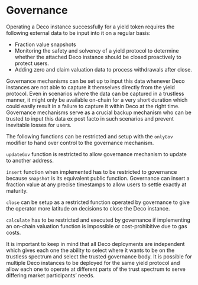 # Governance

Operating a Deco instance successfully for a yield token requires the following external data to be input into it on a regular basis:

* Fraction value snapshots
* Monitoring the safety and solvency of a yield protocol to determine whether the attached Deco instance should be closed proactively to protect users.
* Adding zero and claim valuation data to process withdrawals after close.

Governance mechanisms can be set up to input this data whenever Deco instances are not able to capture it themselves directly from the yield protocol. Even in scenarios where the data can be captured in a trustless manner, it might only be available on-chain for a very short duration which could easily result in a failure to capture it within Deco at the right time. Governance mechanisms serve as a crucial backup mechanism who can be trusted to input this data ex post facto in such scenarios and prevent inevitable losses for users.

The following functions can be restricted and setup with the `onlyGov` modifier to hand over control to the governance mechanism.

`updateGov` function is restricted to allow governance mechanism to update to another address. 

`insert` function when implemented has to be restricted to governance because `snapshot` is its equivalent public function. Governance can insert a fraction value at any precise timestamps to allow users to settle exactly at maturity.

`close` can be setup as a restricted function operated by governance to give the operator more latitude on decisions to close the Deco instance.

`calculate` has to be restricted and executed by governance if implementing an on-chain valuation function is impossible or cost-prohibitive due to gas costs.

It is important to keep in mind that all Deco deployments are independent which gives each one the ability to select where it wants to be on the trustless spectrum and select the trusted governance body. It is possible for multiple Deco instances to be deployed for the same yield protocol and allow each one to operate at different parts of the trust spectrum to serve differing market participants’ needs.
